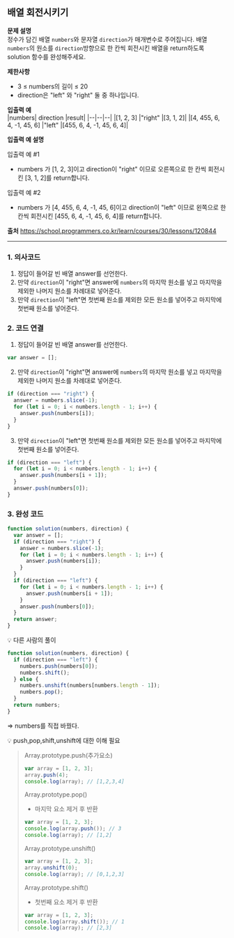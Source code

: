 ## 배열 회전시키기

**문제 설명**  
정수가 담긴 배열 `numbers`와 문자열 `direction`가 매개변수로 주어집니다. 배열 `numbers`의 원소를 `direction`방향으로 한 칸씩 회전시킨 배열을 return하도록 solution 함수를 완성해주세요.

**제한사항**

- 3 ≤ numbers의 길이 ≤ 20
- direction은 "left" 와 "right" 둘 중 하나입니다.

**입출력 예**  
|numbers| direction |result|
|--|--|--|
|[1, 2, 3] |"right" |[3, 1, 2]|
|[4, 455, 6, 4, -1, 45, 6] |"left" |[455, 6, 4, -1, 45, 6, 4]|

**입출력 예 설명**

입출력 예 #1

- numbers 가 [1, 2, 3]이고 direction이 "right" 이므로 오른쪽으로 한 칸씩 회전시킨 [3, 1, 2]를 return합니다.

입출력 예 #2

- numbers 가 [4, 455, 6, 4, -1, 45, 6]이고 direction이 "left" 이므로 왼쪽으로 한 칸씩 회전시킨 [455, 6, 4, -1, 45, 6, 4]를 return합니다.

**출처**
https://school.programmers.co.kr/learn/courses/30/lessons/120844

---

### 1. 의사코드

1. 정답이 들어갈 빈 배열 answer를 선언한다.
2. 만약 `direction`이 "right"면 answer에 `numbers`의 마지막 원소를 넣고 마지막을 제외한 나머지 원소를 차례대로 넣어준다.
3. 만약 `direction`이 "left"면 첫번째 원소를 제외한 모든 원소를 넣어주고 마지막에 첫번째 원소를 넣어준다.

### 2. 코드 연결

1. 정답이 들어갈 빈 배열 answer를 선언한다.

```javascript
var answer = [];
```

2. 만약 `direction`이 "right"면 answer에 `numbers`의 마지막 원소를 넣고 마지막을 제외한 나머지 원소를 차례대로 넣어준다.

```javascript
if (direction === "right") {
  answer = numbers.slice(-1);
  for (let i = 0; i < numbers.length - 1; i++) {
    answer.push(numbers[i]);
  }
}
```

3. 만약 `direction`이 "left"면 첫번째 원소를 제외한 모든 원소를 넣어주고 마지막에 첫번째 원소를 넣어준다.

```javascript
if (direction === "left") {
  for (let i = 0; i < numbers.length - 1; i++) {
    answer.push(numbers[i + 1]);
  }
  answer.push(numbers[0]);
}
```

### 3. 완성 코드

```javascript
function solution(numbers, direction) {
  var answer = [];
  if (direction === "right") {
    answer = numbers.slice(-1);
    for (let i = 0; i < numbers.length - 1; i++) {
      answer.push(numbers[i]);
    }
  }
  if (direction === "left") {
    for (let i = 0; i < numbers.length - 1; i++) {
      answer.push(numbers[i + 1]);
    }
    answer.push(numbers[0]);
  }
  return answer;
}
```

💡 다른 사람의 풀이

```javascript
function solution(numbers, direction) {
  if (direction === "left") {
    numbers.push(numbers[0]);
    numbers.shift();
  } else {
    numbers.unshift(numbers[numbers.length - 1]);
    numbers.pop();
  }
  return numbers;
}
```

=> numbers를 직접 바꿨다.

💡 push,pop,shift,unshift에 대한 이해 필요

> Array.prototype.push(추가요소)
>
> ```javascript
> var array = [1, 2, 3];
> array.push(4);
> console.log(array); // [1,2,3,4]
> ```
>
> Array.prototype.pop()
>
> - 마지막 요소 제거 후 반환
>
> ```javascript
> var array = [1, 2, 3];
> console.log(array.push()); // 3
> console.log(array); // [1,2]
> ```
>
> Array.prototype.unshift()
>
> ```javascript
> var array = [1, 2, 3];
> array.unshift(0);
> console.log(array); // [0,1,2,3]
> ```
>
> Array.prototype.shift()
>
> - 첫번째 요소 제거 후 반환
>
> ```javascript
> var array = [1, 2, 3];
> console.log(array.shift()); // 1
> console.log(array); // [2,3]
> ```

